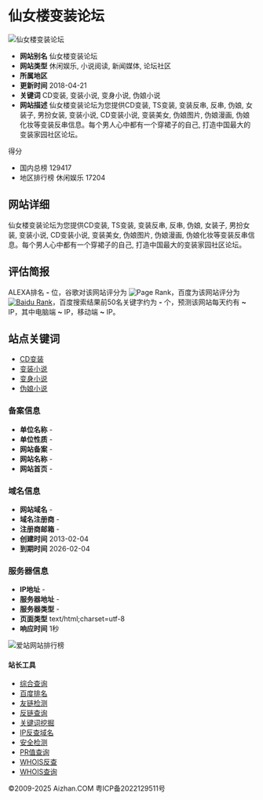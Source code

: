 # 仙女楼变装论坛

![仙女楼变装论坛](/images/nopic.gif)

- **网站别名** 仙女楼变装论坛
- **网站类型** 休闲娱乐, 小说阅读, 新闻媒体, 论坛社区
- **所属地区** 
- **更新时间** 2018-04-21
- **关键词** CD变装, 变装小说, 变身小说, 伪娘小说
- **网站描述** 仙女楼变装论坛为您提供CD变装, TS变装, 变装反串, 反串, 伪娘, 女装子, 男扮女装, 变装小说, CD变装小说, 变装美女, 伪娘图片, 伪娘漫画, 伪娘化妆等变装反串信息。每个男人心中都有一个穿裙子的自己, 打造中国最大的变装家园社区论坛。

得分

- 国内总榜 129417
- 地区排行榜 休闲娱乐 17204

## 网站详细

仙女楼变装论坛为您提供CD变装, TS变装, 变装反串, 反串, 伪娘, 女装子, 男扮女装, 变装小说, CD变装小说, 变装美女, 伪娘图片, 伪娘漫画, 伪娘化妆等变装反串信息。每个男人心中都有一个穿裙子的自己, 打造中国最大的变装家园社区论坛。

## 评估简报

ALEXA排名 **-** 位，谷歌对该网站评分为 ![Page Rank](//statics.aizhan.com/images/pr/pr0.gif)，百度为该网站评分为 [![Baidu Rank](//statics.aizhan.com/images/br/n.gif)](javascript:void\(0\))，百度搜索结果前50名关键字约为 **-** 个，预测该网站每天约有 **~** IP，其中电脑端 **~** IP，移动端 **~** IP。

## 站点关键词

- [CD变装](https://www.baidu.com/s?from=1009262d&word=CD变装)
- [变装小说](https://www.baidu.com/s?from=1009262d&word=变装小说)
- [变身小说](https://www.baidu.com/s?from=1009262d&word=变身小说)
- [伪娘小说](https://www.baidu.com/s?from=1009262d&word=伪娘小说)

### 备案信息

- **单位名称** -
- **单位性质** -
- **网站备案** -
- **网站名称** -
- **网站首页** -

### 域名信息

- **网站域名** -
- **域名注册商** -
- **注册商邮箱** -
- **创建时间** 2013-02-04
- **到期时间** 2026-02-04

### 服务器信息

- **IP地址** -
- **服务器地址** -
- **服务器类型** -
- **页面类型** text/html;charset=utf-8
- **响应时间** 1秒

![爱站网站排行榜](/images/logo02.png)

#### 站长工具

- [综合查询](https://www.aizhan.com/cha/)
- [百度排名](https://baidurank.aizhan.com/)
- [友链检测](https://linkche.aizhan.com/)
- [反链查询](https://link.aizhan.com/)
- [关键词挖掘](https://ci.aizhan.com/)
- [IP反查域名](https://dns.aizhan.com/)
- [安全检测](https://tools.aizhan.com/webscan/)
- [PR值查询](https://pr.aizhan.com/)
- [WHOIS反查](https://whois.aizhan.com/reverse-whois/)
- [WHOIS查询](https://whois.aizhan.com/)

©2009-2025 Aizhan.COM 粤ICP备2022129511号